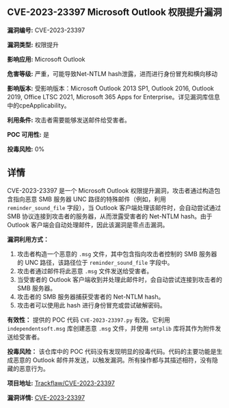 ## CVE-2023-23397 Microsoft Outlook 权限提升漏洞

**漏洞编号:** CVE-2023-23397

**漏洞类型:** 权限提升

**影响应用:** Microsoft Outlook

**危害等级:** 严重，可能导致Net-NTLM hash泄露，进而进行身份冒充和横向移动

**影响版本:** 受影响版本：Microsoft Outlook 2013 SP1, Outlook 2016, Outlook 2019, Office LTSC 2021, Microsoft 365 Apps for Enterprise。详见漏洞库信息中的cpeApplicability。

**利用条件:** 攻击者需要能够发送邮件给受害者。

**POC 可用性:** 是

**投毒风险:** 0%

## 详情

CVE-2023-23397 是一个 Microsoft Outlook 权限提升漏洞，攻击者通过构造包含指向恶意 SMB 服务器 UNC 路径的特殊邮件（例如，利用 `reminder_sound_file` 字段），当 Outlook 客户端处理该邮件时，会自动尝试通过 SMB 协议连接到攻击者的服务器，从而泄露受害者的 Net-NTLM hash。由于 Outlook 客户端会自动处理邮件，因此该漏洞是零点击漏洞。

**漏洞利用方式：**
1.  攻击者构造一个恶意的 `.msg` 文件，其中包含指向攻击者控制的 SMB 服务器的 UNC 路径，该路径位于 `reminder_sound_file` 字段中。
2.  攻击者通过邮件将此恶意 `.msg` 文件发送给受害者。
3.  当受害者的 Outlook 客户端收到并处理此邮件时，会自动尝试连接到攻击者的 SMB 服务器。
4.  攻击者的 SMB 服务器捕获受害者的 Net-NTLM hash。
5.  攻击者可以使用此 hash 进行身份冒充或尝试破解密码。

**有效性：**
提供的 POC 代码 `CVE-2023-23397.py` 有效。它利用 `independentsoft.msg` 库创建恶意 `.msg` 文件，并使用 `smtplib` 库将其作为附件发送给受害者。

**投毒风险：**
该仓库中的 POC 代码没有发现明显的投毒代码。代码的主要功能是生成恶意的 Outlook 邮件并发送，以触发漏洞。所有操作都与其描述相符，没有隐藏的恶意行为。

**项目地址:** [Trackflaw/CVE-2023-23397](https://github.com/Trackflaw/CVE-2023-23397)

**漏洞详情:** [CVE-2023-23397](https://nvd.nist.gov/vuln/detail/CVE-2023-23397)